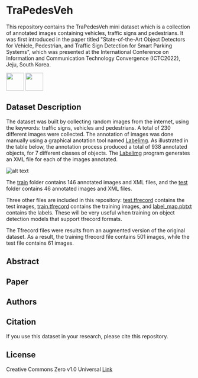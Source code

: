 # TraPedesVeh
This repository contains the TraPedesVeh mini dataset which is a collection of annotated images containing vehicles, traffic signs and pedestrians. It was first introduced in the paper titled "State-of-the-Art Object Detectors for Vehicle, Pedestrian, and Traffic Sign Detection for Smart Parking Systems", which was presented at the International Conference on Information and Communication Technology Convergence (ICTC2022), Jeju, South Korea. 


<img src="https://github.com/Judith989/TraPedesVeh-A-mini-Dataset-for-Intelligent-Transportation-Systems/blob/main/test/11.png" width="48"> <img src="https://github.com/Judith989/TraPedesVeh-A-mini-Dataset-for-Intelligent-Transportation-Systems/blob/main/test/1.png" width="48">


## Dataset Description
The dataset was built by collecting random images from the internet, using the keywords: traffic signs, vehicles and pedestrians. A total of 230 different images were collected. The annotation of images was done manually using a graphical anotation tool named [Labelimg](https://github.com/tzutalin/labelImg). As illustrated in the table below, the annotation process produced a total of 938 annotated objects, for 7 different classes of objects. The [Labelimg](https://github.com/tzutalin/labelImg) program generates an XML file for each of the images annotated.

![alt text](https://github.com/Judith989/TraPedesVeh-A-mini-Dataset-for-Intelligent-Transportation-Systems/blob/main/dataset-stat.jpg)

The [train](https://github.com/Judith989/TraPedesVeh-A-mini-Dataset-for-Intelligent-Transportation-Systems/tree/main/train) folder contains 146 annotated images and XML files, and the [test](https://github.com/Judith989/TraPedesVeh-A-mini-Dataset-for-Intelligent-Transportation-Systems/tree/main/test) folder contains 46 annotated images and XML files.

Three other files are included in this repository: [test.tfrecord](https://github.com/Judith989/TraPedesVeh-A-mini-Dataset-for-Intelligent-Transportation-Systems/blob/main/test.tfrecord) contains the test images, [train.tfrecord](https://github.com/Judith989/TraPedesVeh-A-mini-Dataset-for-Intelligent-Transportation-Systems/blob/main/train.tfrecord) contains the training images, and [label_map.pbtxt](https://github.com/Judith989/TraPedesVeh-A-mini-Dataset-for-Intelligent-Transportation-Systems/blob/main/label_map.pbtxt) contains the labels. These will be very useful when training on object detection models that support tfrecord formats. 

The Tfrecord files were results from an augmented version of the original dataset. As a result, the training tfrecord file contains 501 images, while the test file contains 61 images. 

## Abstract



## Paper


## Authors


## Citation
If you use this dataset in your research, please cite this repository.




## License 
Creative Commons Zero v1.0 Universal [Link](https://github.com/Judith989/TraPedesVeh-A-mini-Dataset-for-Intelligent-Transportation-Systems/blob/main/LICENSE)
